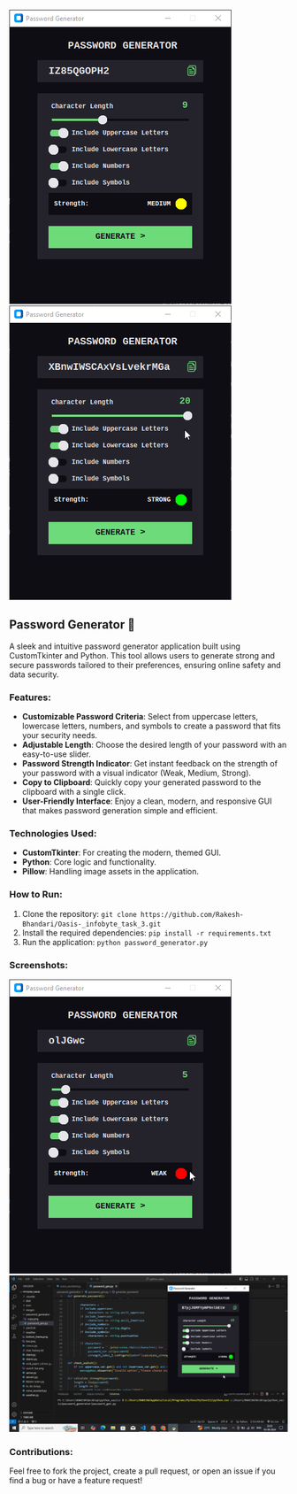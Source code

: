 ![Screenshot 1](screenshots/password_gen_1.png) ![Screenshot 1](screenshots/password_gen_4.png)
## Password Generator 🔐

A sleek and intuitive password generator application built using CustomTkinter and Python. This tool allows users to generate strong and secure passwords tailored to their preferences, ensuring online safety and data security.

### Features:
- **Customizable Password Criteria**: Select from uppercase letters, lowercase letters, numbers, and symbols to create a password that fits your security needs.
- **Adjustable Length**: Choose the desired length of your password with an easy-to-use slider.
- **Password Strength Indicator**: Get instant feedback on the strength of your password with a visual indicator (Weak, Medium, Strong).
- **Copy to Clipboard**: Quickly copy your generated password to the clipboard with a single click.
- **User-Friendly Interface**: Enjoy a clean, modern, and responsive GUI that makes password generation simple and efficient.

### Technologies Used:
- **CustomTkinter**: For creating the modern, themed GUI.
- **Python**: Core logic and functionality.
- **Pillow**: Handling image assets in the application.

### How to Run:
1. Clone the repository: `git clone https://github.com/Rakesh-Bhandari/Oasis-_infobyte_task_3.git`
2. Install the required dependencies: `pip install -r requirements.txt`
3. Run the application: `python password_generator.py`

### Screenshots:
![Screenshot 2](screenshots/password_gen_2.png)
![Screenshot 3](screenshots/password_gen_3.png)

### Contributions:
Feel free to fork the project, create a pull request, or open an issue if you find a bug or have a feature request!

